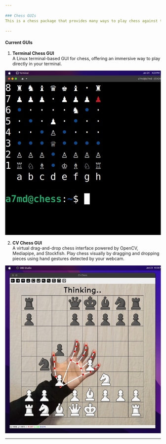 ```yaml
---

### Chess GUIs  
This is a chess package that provides many ways to play chess against the Stockfish Engine.  

---
```


#### **Current GUIs**  

1. **Terminal Chess GUI**  
A Linux terminal-based GUI for chess, offering an immersive way to play directly in your terminal.  

![App Screenshot](Terminal_Chess/lib/test.png)

2. **CV Chess GUI**  
A virtual drag-and-drop chess interface powered by OpenCV, Mediapipe, and Stockfish. Play chess visually by dragging and dropping pieces using hand gestures detected by your webcam.  

![App Screenshot](CV_Chess/test.jpg)

---  
